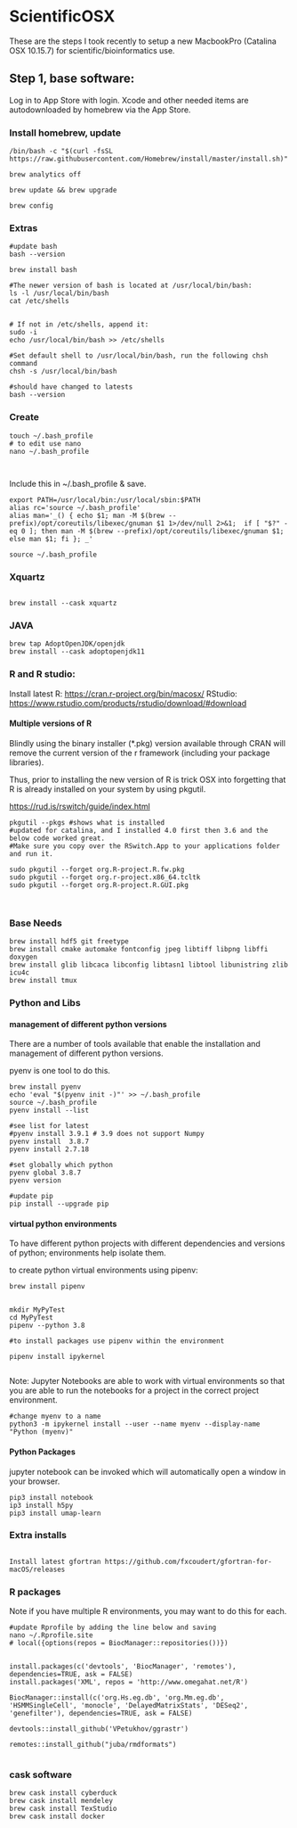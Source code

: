 # ScientificOSX

These are the steps I took recently to setup a new MacbookPro (Catalina OSX 10.15.7) for scientific/bioinformatics use.

## Step 1, base software:

Log in to App Store with login. Xcode and other needed items are autodownloaded by homebrew via the App Store.


### Install homebrew, update

```{bash }
/bin/bash -c "$(curl -fsSL https://raw.githubusercontent.com/Homebrew/install/master/install.sh)"

brew analytics off

brew update && brew upgrade

brew config

```

### Extras

```{bash }
#update bash
bash --version

brew install bash

#The newer version of bash is located at /usr/local/bin/bash:
ls -l /usr/local/bin/bash
cat /etc/shells


# If not in /etc/shells, append it:
sudo -i
echo /usr/local/bin/bash >> /etc/shells

#Set default shell to /usr/local/bin/bash, run the following chsh command
chsh -s /usr/local/bin/bash

#should have changed to latests
bash --version

```

### Create 

```{bash }
touch ~/.bash_profile
# to edit use nano 
nano ~/.bash_profile



```
Include this in ~/.bash_profile & save. 

```{bash }
export PATH=/usr/local/bin:/usr/local/sbin:$PATH
alias rc='source ~/.bash_profile'
alias man='_() { echo $1; man -M $(brew --prefix)/opt/coreutils/libexec/gnuman $1 1>/dev/null 2>&1;  if [ "$?" -eq 0 ]; then man -M $(brew --prefix)/opt/coreutils/libexec/gnuman $1; else man $1; fi }; _'

```

```{bash }
source ~/.bash_profile
```

### Xquartz

```{bash }

brew install --cask xquartz

```

### JAVA

```{bash }
brew tap AdoptOpenJDK/openjdk
brew install --cask adoptopenjdk11

```

### R and R studio:

Install latest R: https://cran.r-project.org/bin/macosx/
RStudio: https://www.rstudio.com/products/rstudio/download/#download


#### Multiple versions of R

Blindly using the binary installer (*.pkg) version available through CRAN will remove the current version of the r framework (including your package libraries). 

Thus, prior to installing the new version of R is trick OSX into forgetting that R is already installed on your system by using pkgutil.

https://rud.is/rswitch/guide/index.html



```{bash}
pkgutil --pkgs #shows what is installed
#updated for catalina, and I installed 4.0 first then 3.6 and the below code worked great.
#Make sure you copy over the RSwitch.App to your applications folder and run it.

sudo pkgutil --forget org.R-project.R.fw.pkg
sudo pkgutil --forget org.r-project.x86_64.tcltk
sudo pkgutil --forget org.R-project.R.GUI.pkg
             
             
```

### Base Needs

```{bash}
brew install hdf5 git freetype
brew install cmake automake fontconfig jpeg libtiff libpng libffi doxygen
brew install glib libcaca libconfig libtasn1 libtool libunistring zlib icu4c
brew install tmux
```

### Python and Libs

#### management of different python versions

There are a number of tools available that enable the installation and management of different python versions.

pyenv is one tool to do this.

```{bash }
brew install pyenv
echo 'eval "$(pyenv init -)"' >> ~/.bash_profile
source ~/.bash_profile
pyenv install --list

#see list for latest
#pyenv install 3.9.1 # 3.9 does not support Numpy
pyenv install  3.8.7
pyenv install 2.7.18

#set globally which python
pyenv global 3.8.7
pyenv version

#update pip
pip install --upgrade pip

```
#### virtual python environments 

To have different python projects with different dependencies and versions of python; environments help isolate them.

to create python virtual environments using pipenv:

```{bash }
brew install pipenv


mkdir MyPyTest
cd MyPyTest
pipenv --python 3.8

#to install packages use pipenv within the environment

pipenv install ipykernel


```
Note: Jupyter Notebooks are able to work with virtual environments so that you are able to run the notebooks for a project in the correct project environment.

```{bash}
#change myenv to a name
python3 -m ipykernel install --user --name myenv --display-name "Python (myenv)"
```

#### Python Packages

jupyter notebook can be invoked which will automatically open a window in your browser.


```{bash }
pip3 install notebook
ip3 install h5py
pip3 install umap-learn

```



### Extra installs

```{bash }

Install latest gfortran https://github.com/fxcoudert/gfortran-for-macOS/releases

```

### R packages 

Note if you have multiple R environments, you may want to do this for each.

```{bash}
#update Rprofile by adding the line below and saving
nano ~/.Rprofile.site
# local({options(repos = BiocManager::repositories())})

```



```{r}

install.packages(c('devtools', 'BiocManager', 'remotes'), dependencies=TRUE, ask = FALSE)
install.packages('XML', repos = 'http://www.omegahat.net/R')

BiocManager::install(c('org.Hs.eg.db', 'org.Mm.eg.db', 'HSMMSingleCell', 'monocle', 'DelayedMatrixStats', 'DESeq2', 'genefilter'), dependencies=TRUE, ask = FALSE)

devtools::install_github('VPetukhov/ggrastr')

remotes::install_github("juba/rmdformats")


```

### cask software

```{bash]
brew cask install cyberduck
brew cask install mendeley
brew cask install TexStudio
brew cask install docker

```




